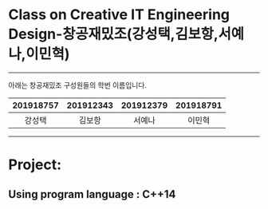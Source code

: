 # Class on Creative IT Engineering Design-창공재밌조(강성택,김보항,서예나,이민혁)

-----------------------------------------------

아래는 창공재밌조 구성원들의 학번 이름입니다.

|201918757| 201912343 | 201912379 | 201918791 |
| :---: | :---: | :---: | :---: |
| 강성택 | 김보항 | 서예나 | 이민혁 |

------------------------------------------------
# Project: 
## Using program language : C++14


